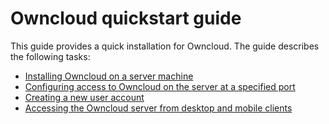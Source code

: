 # Owncloud quickstart guide

This guide provides a quick installation for Owncloud.  The guide describes the following tasks:

* [Installing Owncloud on a server machine](rh_oc_installation.html)
* [Configuring access to Owncloud on the server at a specified port](rh_oc_change_url_port.html)
* [Creating a new user account](rh_oc_add_user_account.html)
* [Accessing the Owncloud server from desktop and mobile clients](rh_oc_connecting_oc_user.html)  
